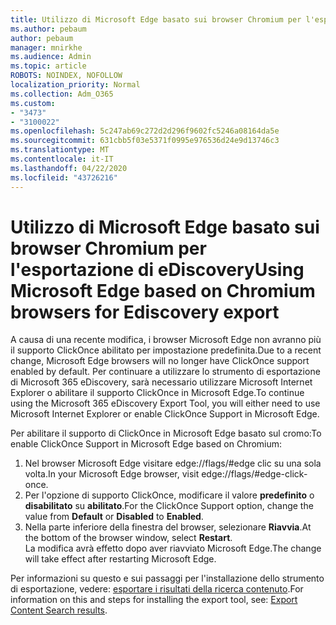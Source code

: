 ```yaml
---
title: Utilizzo di Microsoft Edge basato sui browser Chromium per l'esportazione di eDiscovery
ms.author: pebaum
author: pebaum
manager: mnirkhe
ms.audience: Admin
ms.topic: article
ROBOTS: NOINDEX, NOFOLLOW
localization_priority: Normal
ms.collection: Adm_O365
ms.custom:
- "3473"
- "3100022"
ms.openlocfilehash: 5c247ab69c272d2d296f9602fc5246a08164da5e
ms.sourcegitcommit: 631cbb5f03e5371f0995e976536d24e9d13746c3
ms.translationtype: MT
ms.contentlocale: it-IT
ms.lasthandoff: 04/22/2020
ms.locfileid: "43726216"
---
```

# <a name="using-microsoft-edge-based-on-chromium-browsers-for-ediscovery-export"></a><span data-ttu-id="6b3dc-102">Utilizzo di Microsoft Edge basato sui browser Chromium per l'esportazione di eDiscovery</span><span class="sxs-lookup"><span data-stu-id="6b3dc-102">Using Microsoft Edge based on Chromium browsers for Ediscovery export</span></span>

<span data-ttu-id="6b3dc-103">A causa di una recente modifica, i browser Microsoft Edge non avranno più il supporto ClickOnce abilitato per impostazione predefinita.</span><span class="sxs-lookup"><span data-stu-id="6b3dc-103">Due to a recent change, Microsoft Edge browsers will no longer have ClickOnce support enabled by default.</span></span> <span data-ttu-id="6b3dc-104">Per continuare a utilizzare lo strumento di esportazione di Microsoft 365 eDiscovery, sarà necessario utilizzare Microsoft Internet Explorer o abilitare il supporto ClickOnce in Microsoft Edge.</span><span class="sxs-lookup"><span data-stu-id="6b3dc-104">To continue using the Microsoft 365 eDiscovery Export Tool, you will either need to use Microsoft Internet Explorer or enable ClickOnce Support in Microsoft Edge.</span></span> 

<span data-ttu-id="6b3dc-105">Per abilitare il supporto di ClickOnce in Microsoft Edge basato sul cromo:</span><span class="sxs-lookup"><span data-stu-id="6b3dc-105">To enable ClickOnce Support in Microsoft Edge based on Chromium:</span></span> 
1. <span data-ttu-id="6b3dc-106">Nel browser Microsoft Edge visitare edge://flags/#edge clic su una sola volta.</span><span class="sxs-lookup"><span data-stu-id="6b3dc-106">In your Microsoft Edge browser, visit edge://flags/#edge-click-once.</span></span>
2. <span data-ttu-id="6b3dc-107">Per l'opzione di supporto ClickOnce, modificare il valore **predefinito** o **disabilitato** su **abilitato**.</span><span class="sxs-lookup"><span data-stu-id="6b3dc-107">For the ClickOnce Support option, change the value from **Default** or **Disabled** to **Enabled**.</span></span> 
3. <span data-ttu-id="6b3dc-108">Nella parte inferiore della finestra del browser, selezionare **Riavvia**.</span><span class="sxs-lookup"><span data-stu-id="6b3dc-108">At the bottom of the browser window, select **Restart**.</span></span> <br>
 <span data-ttu-id="6b3dc-109">La modifica avrà effetto dopo aver riavviato Microsoft Edge.</span><span class="sxs-lookup"><span data-stu-id="6b3dc-109">The change will take effect after restarting Microsoft Edge.</span></span> 

<span data-ttu-id="6b3dc-110">Per informazioni su questo e sui passaggi per l'installazione dello strumento di esportazione, vedere: [esportare i risultati della ricerca contenuto](https://docs.microsoft.com/microsoft-365/compliance/export-search-results).</span><span class="sxs-lookup"><span data-stu-id="6b3dc-110">For information on this and steps for installing the  export tool, see: [ Export Content Search results](https://docs.microsoft.com/microsoft-365/compliance/export-search-results).</span></span>